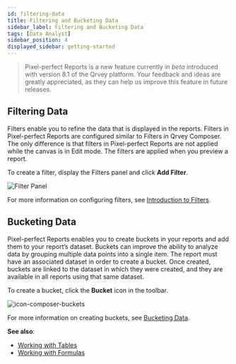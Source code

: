 ```yaml
---
id: filtering-data
title: Filtering and Bucketing Data
sidebar_label: Filtering and Bucketing Data
tags: [Data Analyst]
sidebar_position: 4
displayed_sidebar: getting-started
---
```

<div style={{textAlign: "justify"}}>

> Pixel-perfect Reports is a new feature currently in *beta* introduced with version 8.1 of the Qrvey platform. Your feedback and ideas are greatly appreciated, as they can help us improve this feature in future releases.

## Filtering Data
Filters enable you to refine the data that is displayed in the reports. Filters in Pixel-perfect Reports are configured similar to Filters in Qrvey Composer. The only difference is that filters in Pixel-perfect Reports are not applied while the canvas is in Edit mode. The filters are applied when you preview a report. 

To create a filter, display the Filters panel and click **Add Filter**. 

![Filter Panel](https://s3.amazonaws.com/cdn.qrvey.com/documentation_assets/partner-portal/qrvey-composer/Pixel-perfect-Reports/Pixel-perfect-Reports-Filter-Panel-81.png)

For more information on configuring filters, see [Introduction to Filters](../08-Filtering%20Data/overview-of-filters.md). 


## Bucketing Data
Pixel-perfect Reports enables you to create buckets in your reports and add them to your report’s dataset. Buckets can improve the ability to analyze data by grouping multiple data points into a single item. The report must have an associated dataset in order to create a bucket. Once created, buckets are linked to the dataset in which they were created, and they are available in all reports using that same dataset.

To create a bucket, click the **Bucket** icon in the toolbar. 

![icon-composer-buckets](https://s3.amazonaws.com/cdn.qrvey.com/documentation_assets/partner-portal/qrvey-composer/Pixel-perfect-Reports/icon-composer-buckets.png)

For more information on creating buckets, see [Bucketing Data](../05-Working%20with%20Data/Datasets/03-Analyze/buckets.md). 


**See also**:
- [Working with Tables](tables.md)
- [Working with Formulas](formulas.md)

</div>